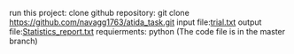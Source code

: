 run this project:
clone github repository: git clone https://github.com/navagg1763/atida_task.git
input file:[trial.txt](https://github.com/navagg1763/atida_task/files/7532823/trial.txt)
output file:[Statistics_report.txt](https://github.com/navagg1763/atida_task/files/7532824/Statistics_report.txt)
requierments:
python
(The code file is in the master branch)
